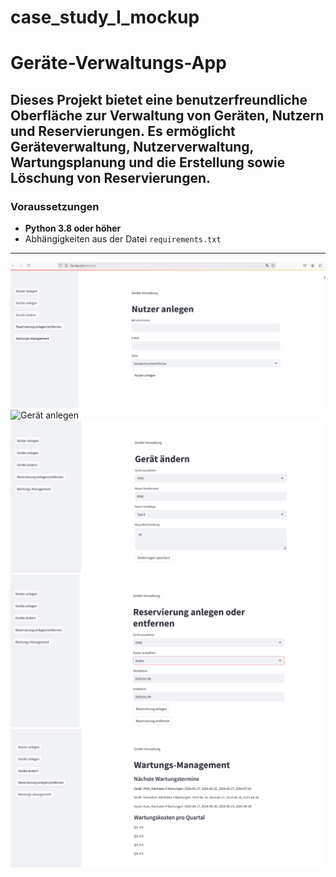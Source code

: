 # case_study_I_mockup

# Geräte-Verwaltungs-App

Dieses Projekt bietet eine benutzerfreundliche Oberfläche zur Verwaltung von Geräten, Nutzern und Reservierungen. Es ermöglicht Geräteverwaltung, Nutzerverwaltung, Wartungsplanung und die Erstellung sowie Löschung von Reservierungen.
---

### Voraussetzungen
- **Python 3.8 oder höher**
- Abhängigkeiten aus der Datei `requirements.txt`
---

![Nutzer anlegen](Screenshot_Nutzer_anlegen.png)
![Gerät anlegen](Screenshot_gerät_anlegen.png)
![Gerät ändern](Screenshot_gerät_ändern.png)
![Reservierung anlegen/entfernen](Screenshot_reservierung.png)
![Warungs-Management](Screenshot_wartung.png)
